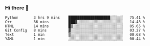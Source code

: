 ### Hi there 👋

<!--START_SECTION:waka-->

```text
Python       3 hrs 9 mins    ███████████████████░░░░░░   75.41 %
C++          36 mins         ███▓░░░░░░░░░░░░░░░░░░░░░   14.48 %
HTML         14 mins         █▒░░░░░░░░░░░░░░░░░░░░░░░   05.65 %
Git Config   8 mins          ▓░░░░░░░░░░░░░░░░░░░░░░░░   03.27 %
Text         1 min           ▒░░░░░░░░░░░░░░░░░░░░░░░░   00.68 %
YAML         1 min           ░░░░░░░░░░░░░░░░░░░░░░░░░   00.44 %
```

<!--END_SECTION:waka-->
